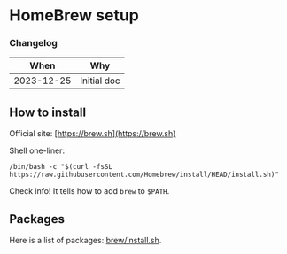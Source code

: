 # HomeBrew setup


### Changelog

| When        | Why                                                           |
|-------------|---------------------------------------------------------------|
| 2023-12-25  | Initial doc


## How to install

Official site: [https://brew.sh](https://brew.sh)

Shell one-liner:

```shell
/bin/bash -c "$(curl -fsSL https://raw.githubusercontent.com/Homebrew/install/HEAD/install.sh)"
```

Check info! It tells how to add `brew` to `$PATH`.


## Packages

Here is a list of packages: [brew/install.sh](brew/install.sh).
